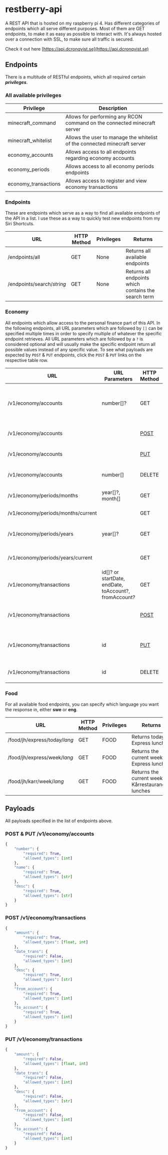 # restberry-api
A REST API that is hosted on my raspberry pi 4. Has different categories of endpoints which all serve different purposes. Most of them are GET endpoints, to make it as easy as possible to interact with. It's always hosted over a connection with SSL, to make sure all traffic is secured.

Check it out here [https://api.dcronqvist.se](https://api.dcronqvist.se)

## Endpoints

There is a multitude of RESTful endpoints, which all required certain ***privileges***.

### All available privileges

Privilege | Description
------------ | -------------
minecraft_command | Allows for performing any RCON command on the connected minecraft server
minecraft_whitelist | Allows the user to manage the whitelist of the connected minecraft server
economy_accounts | Allows access to all endpoints regarding economy accounts
economy_periods | Allows access to all economy periods endpoints
economy_transactions | Allows access to register and view economy transactions

### Endpoints

These are endpoints which serve as a way to find all available endpoints of the API in a list. I use these as a way to quickly test new endpoints from my Siri Shortcuts.

URL | HTTP Method | Privileges | Returns
------------ | ------------- | ------------- |-------------
/endpoints/all | GET | None | Returns all available endpoints
/endpoints/search/*string* | GET | None | Returns all endpoints which contains the search term

### Economy

All endpoints which allow access to the personal finance part of this API. In the following endpoints, all URL parameters which are followed by `[]` can be specified multiple times in order to specify multiple of whatever the specific endpoint retrieves. All URL parameters which are followed by a `?` is considered optional and will usually make the specific endpoint return all possible values instead of any specific value. To see what payloads are expected by `POST` & `PUT` endpoints, click the `POST` & `PUT` links on the respective table row.

URL | URL Parameters | HTTP Method | Privileges | Returns/Performs
------------ | ------------- |------------- | ---------- | --
/v1/economy/accounts | number[]? | GET | `economy_accounts` | List of all accounts whose numbers were specified, or all of them if not specified at all
/v1/economy/accounts | | [POST](#post-&-put-/v1/economy/accounts) | `economy_accounts` | Creates a new account with the specified details
/v1/economy/accounts | | [PUT](#post-&-put-/v1/economy/accounts) | `economy_accounts` | Updates an existing account with new details
/v1/economy/accounts | number[] | DELETE | `economy_accounts` | Deletes/removes the specified account(s)
/v1/economy/periods/months | year[]?, month[] | GET | `economy_periods` | Retrieves the specified period(s)
/v1/economy/periods/months/current | | GET | `economy_periods` | Retrieves the current period
/v1/economy/periods/years | year[]? | GET | `economy_periods` | Retrieves all month peiods in the specified year(s)
/v1/economy/periods/years/current | | GET | `economy_periods` | Retrieves all month periods in the current year
/v1/economy/transactions | id[]? or startDate, endDate, toAccount?, fromAccount? | GET | `economy_transactions` | Retrieves the specified transaction(s)
/v1/economy/transactions | | [POST](#post-/v1/economy/transactions) | `economy_transactions` | Registers a new transactions with the specified details
/v1/economy/transactions | id | [PUT](#put-/v1/economy/transactions) | `economy_transactions` | Updates the specified transactions with the specified details
/v1/economy/transactions | id | DELETE | `economy_transactions` | Deletes/removes the specified transaction

### Food

For all available food endpoints, you can specify which language you want the response in, either **swe** or **eng**.

URL | HTTP Method | Privileges | Returns
------------ | ------------- | ------------- |-------------
/food/jh/express/today/*lang* | GET | FOOD | Returns today's Express lunch
/food/jh/express/week/*lang* | GET | FOOD | Returns the current week's Express lunches
/food/jh/karr/week/*lang* | GET | FOOD | Returns the current week's Kårrestaurangen lunches

## Payloads

All payloads specified in the list of endpoints above.

### POST & PUT /v1/economy/accounts
```python
{
    "number": {
        "required": True,
        "allowed_types": [int]
    },
    "name": {
        "required": True,
        "allowed_types": [str]
    },
    "desc": {
        "required": True,
        "allowed_types": [str]
    }
}
```

### POST /v1/economy/transactions
```python
{
    "amount": {
        "required": True,
        "allowed_types": [float, int]
    },
    "date_trans": {
        "required": False,
        "allowed_types": [int]
    },
    "desc": {
        "required": True,
        "allowed_types": [str]
    },
    "from_account": {
        "required": True,
        "allowed_types": [int]
    },
    "to_account": {
        "required": True,
        "allowed_types": [int]
    }
}
```

### PUT /v1/economy/transactions
```python
{
    "amount": {
        "required": False,
        "allowed_types": [float, int]
    },
    "date_trans": {
        "required": False,
        "allowed_types": [int]
    },
    "desc": {
        "required": False,
        "allowed_types": [str]
    },
    "from_account": {
        "required": False,
        "allowed_types": [int]
    },
    "to_account": {
        "required": False,
        "allowed_types": [int]
    }
}
```